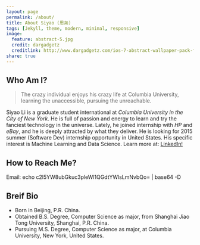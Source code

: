 ```yaml
---
layout: page
permalink: /about/
title: About Siyao (思尧)
tags: [Jekyll, theme, modern, minimal, responsive]
image:
  feature: abstract-5.jpg
  credit: dargadgetz
  creditlink: http://www.dargadgetz.com/ios-7-abstract-wallpaper-pack-for-iphone-5-and-ipod-touch-retina/
share: true
---
```

## Who Am I?
>The crazy individual enjoys his crazy life at Columbia University, learning the unaccessible, pursuing the unreachable.

Siyao Li is a graduate student international at *Columbia University in the City of New York*. He is full of passion and energy to learn and try the fanciest technology in the universe. Lately, he joined internship with *HP* and *eBay*, and he is deeply attracted by what they deliver. 
He is looking for 2015 summer (Software Dev) internship opportunity in United States.
His specific interest is Machine Learning and Data Science. 
Learn more at: <a href="http://lnkd.in/bYbxPKm" class="btn btn-info">LinkedIn!</a>

## How to Reach Me?
Email: echo c2l5YW8ubGkuc3pleWl1QGdtYWlsLmNvbQo= | base64 -D

## Breif Bio
* Born in Beijing, P.R. China.
* Obtained B.S. Degree, Computer Science as major, from Shanghai Jiao Tong University, Shanghai, P.R. China.
* Pursuing M.S. Degree, Computer Science as major, at Columbia University, New York, United States.

